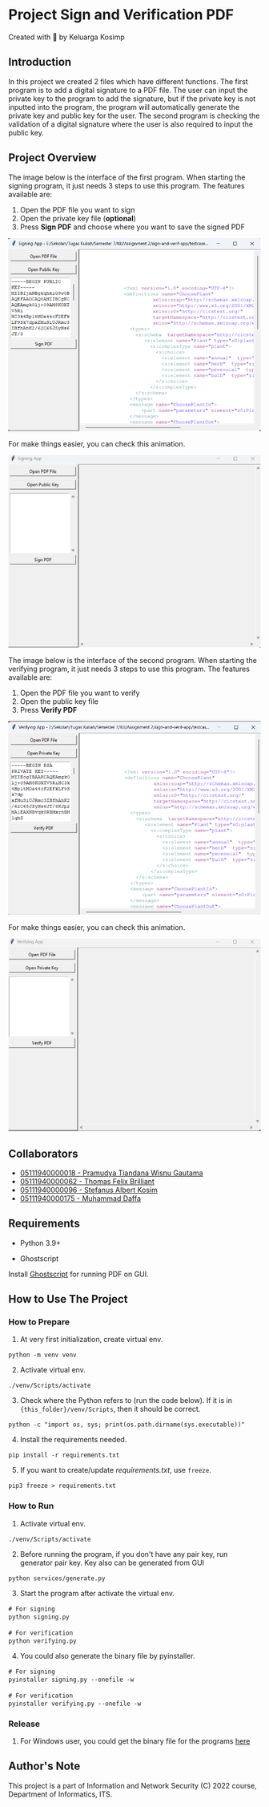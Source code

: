 # Project Sign and Verification PDF

Created with :gift_heart: by Keluarga Kosimp

## Introduction
In this project we created 2 files which have different functions. The first program is to add a digital signature to a PDF file. The user can input the private key to the program to add the signature, but if the private key is not inputted into the program, the program will automatically generate the private key and public key for the user. The second program is checking the validation of a digital signature where the user is also required to input the public key.

## Project Overview

The image below is the interface of the first program. When starting the signing program, it just needs 3 steps to use this program. The features available are:
  1. Open the PDF file you want to sign
  2. Open the private key file (**optional**)
  3. Press **Sign PDF** and choose where you want to save the signed PDF

![Signing App Image](docs/signing-app.png)

For make things easier, you can check this animation.

![Signing App Animation](docs/signing-app.gif)

The image below is the interface of the second program. When starting the verifying program, it just needs 3 steps to use this program. The features available are:
  1. Open the PDF file you want to verify
  2. Open the public key file
  3. Press **Verify PDF**

![Verifying App Image](docs/verifying-app.png)

For make things easier, you can check this animation.

![Verifying App Animation](docs/verifying-app.gif)

## Collaborators

- [05111940000018 - Pramudya Tiandana Wisnu Gautama](https://github.com/wisnupramoedya)
- [05111940000062 - Thomas Felix Brilliant](https://github.com/ThomasFel)
- [05111940000096 - Stefanus Albert Kosim](https://github.com/yanzkosim)
- [05111940000175 - Muhammad Daffa](https://github.com/daffainfo)

## Requirements
- Python 3.9+

- Ghostscript 

Install [Ghostscript](https://ghostscript.com/releases/gsdnld.html) for running PDF on GUI.

## How to Use The Project

### How to Prepare

1. At very first initialization, create virtual env.

```shell
python -m venv venv
```

2. Activate virtual env.

```shell
./venv/Scripts/activate
```

3. Check where the Python refers to (run the code below). If it is in `{this_folder}/venv/Scripts`, then it should be correct.

```shell
python -c "import os, sys; print(os.path.dirname(sys.executable))"
```

4. Install the requirements needed.

```shell
pip install -r requirements.txt
```

5. If you want to create/update _requirements.txt_, use `freeze`.

```shell
pip3 freeze > requirements.txt
```

### How to Run

1. Activate virtual env.

```shell
./venv/Scripts/activate
```

2. Before running the program, if you don't have any pair key, run generator pair key. Key also can be generated from GUI
```shell
python services/generate.py
```

3. Start the program after activate the virtual env.

```shell
# For signing
python signing.py

# For verification
python verifying.py
```

4. You could also generate the binary file by pyinstaller.
```shell
# For signing
pyinstaller signing.py --onefile -w

# For verification
pyinstaller verifying.py --onefile -w
```

### Release
1. For Windows user, you could get the binary file for the programs [here](https://github.com/wisnupramoedya/kij-assignment-2/releases)

## Author's Note

This project is a part of Information and Network Security (C) 2022 course, Department of Informatics, ITS.
